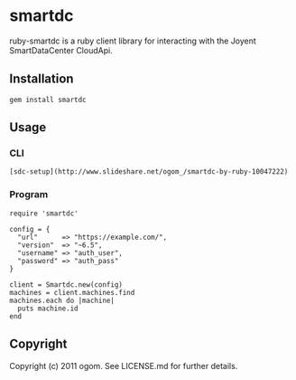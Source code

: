 # smartdc

ruby-smartdc is a ruby client library for interacting with the Joyent SmartDataCenter CloudApi. 


## Installation

    gem install smartdc


## Usage

### CLI

    [sdc-setup](http://www.slideshare.net/ogom_/smartdc-by-ruby-10047222)


### Program

    require 'smartdc'

    config = {
      "url"      => "https://example.com/",
      "version"  => "~6.5",
      "username" => "auth_user",
      "password" => "auth_pass"
    }

    client = Smartdc.new(config)
    machines = client.machines.find
    machines.each do |machine|
      puts machine.id
    end


## Copyright

Copyright (c) 2011 ogom. See LICENSE.md for further details.